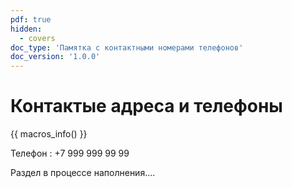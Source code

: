 ```yaml
---
pdf: true
hidden:
  - covers
doc_type: 'Памятка с контактными номерами телефонов'
doc_version: '1.0.0'
---
```



# Контактые адреса и телефоны
{{ macros_info() }}


Телефон : +7 999 999 99 99

Раздел в процессе наполнения....